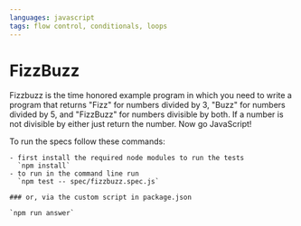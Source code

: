 ```yaml
---
languages: javascript
tags: flow control, conditionals, loops
---
```


# FizzBuzz

Fizzbuzz is the time honored example program in which you need to write a program that returns "Fizz" for numbers divided by 3, "Buzz" for numbers divided by 5, and "FizzBuzz" for numbers divisible by both. If a number is not divisible by either just return the number. Now go JavaScript!

To run the specs follow these commands:

```shell
- first install the required node modules to run the tests
  `npm install`
- to run in the command line run
  `npm test -- spec/fizzbuzz.spec.js`

### or, via the custom script in package.json

`npm run answer`
```
